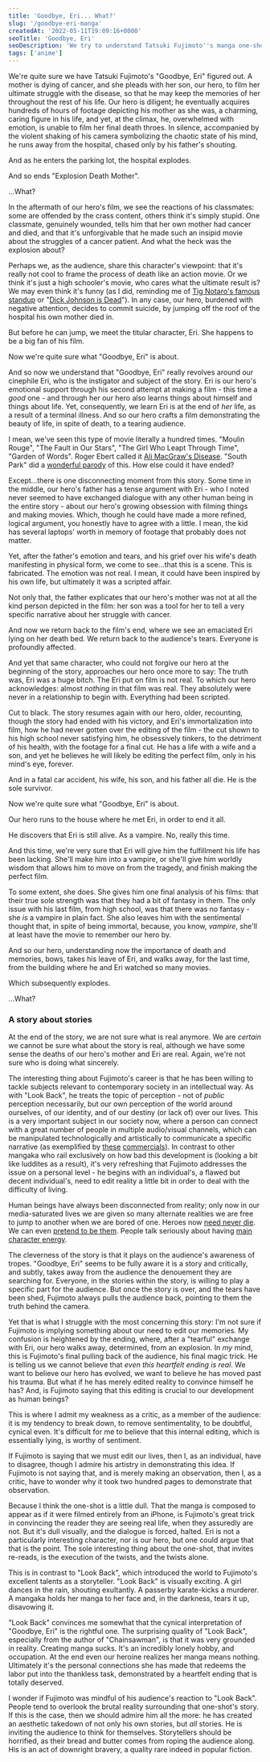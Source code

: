 ```yaml
---
title: 'Goodbye, Eri... What?'
slug: '/goodbye-eri-manga'
createdAt: '2022-05-11T19:09:16+0000'
seoTitle: 'Goodbye, Eri'
seoDescription: 'We try to understand Tatsuki Fujimoto''s manga one-shot "Goodbye, Eri".'
tags: ['anime']
---
```


We're quite sure we have Tatsuki Fujimoto's "Goodbye, Eri" figured out. A mother is dying of cancer, and she pleads with her son, our hero, to film her ultimate struggle with the disease, so that he may keep the memories of her throughout the rest of his life. Our hero is diligent; he eventually acquires hundreds of hours of footage depicting his mother as she was, a charming, caring figure in his life, and yet, at the climax, he, overwhelmed with emotion, is unable to film her final death throes. In silence, accompanied by the violent shaking of his camera symbolizing the chaotic state of his mind, he runs away from the hospital, chased only by his father's shouting.

And as he enters the parking lot, the hospital explodes.

And so ends "Explosion Death Mother".

...What?

In the aftermath of our hero's film, we see the reactions of his classmates: some are offended by the crass content, others think it's simply stupid. One classmate, genuinely wounded, tells him that her own mother had cancer and died, and that it's unforgivable that he made such an insipid movie about the struggles of a cancer patient. And what the heck was the explosion about?

Perhaps we, as the audience, share this character's viewpoint: that it's really not cool to frame the process of death like an action movie. Or we think it's just a high schooler's movie, who cares what the ultimate result is? We may even think it's funny (as I did, reminding me of <a href="https://www.youtube.com/watch?v=oXk1DSbXsZk" target="_blank" rel="noopener noreferrer">Tig Notaro's famous standup</a> or "<a href="https://www.youtube.com/watch?v=wfTmT6C5DnM" target="_blank" rel="noopener noreferrer">Dick Johnson is Dead</a>"). In any case, our hero, burdened with negative attention, decides to commit suicide, by jumping off the roof of the hospital his own mother died in.

But before he can jump, we meet the titular character, Eri. She happens to be a big fan of his film.

Now we're quite sure what "Goodbye, Eri" is about.

And so now we understand that "Goodbye, Eri" really revolves around our cinephile Eri, who is the instigator and subject of the story. Eri is our hero's emotional support through his second attempt at making a film - this time a _good_ one - and through her our hero also learns things about himself and things about life. Yet, consequently, we learn Eri is at the end of _her_ life, as a result of a terminal illness. And so our hero crafts a film demonstrating the beauty of life, in spite of death, to a tearing audience.

I mean, we've seen this type of movie literally a hundred times. "Moulin Rouge", "The Fault in Our Stars", "The Girl Who Leapt Through Time", "Garden of Words". Roger Ebert called it <a href="https://en.wikipedia.org/wiki/Love_Story_(1970_film)#Ali_MacGraw's_%22disease%22" target="_blank" rel="noopener noreferrer">Ali MacGraw's Disease</a>. "South Park" did a <a href="https://www.youtube.com/watch?v=EkJpEXIP6O8" target="_blank" rel="noopener noreferrer">wonderful parody</a> of this. How else could it have ended?

Except...there is one disconnecting moment from this story. Some time in the middle, our hero's father has a tense argument with Eri - who I noted never seemed to have exchanged dialogue with any other human being in the entire story - about our hero's growing obsession with filming things and making movies. Which, though he could have made a more refined, logical argument, you honestly have to agree with a little. I mean, the kid has several laptops' worth in memory of footage that probably does not matter.

Yet, after the father's emotion and tears, and his grief over his wife's death manifesting in physical form, we come to see...that this is a scene. This is fabricated. The emotion was not real. I mean, it could have been inspired by his own life, but ultimately it was a scripted affair.

Not only that, the father explicates that our hero's mother was not at all the kind person depicted in the film: her son was a tool for her to tell a very specific narrative about her struggle with cancer.

And now we return back to the film's end, where we see an emaciated Eri lying on her death bed. We return back to the audience's tears. Everyone is profoundly affected.

And yet that same character, who could not forgive our hero at the beginning of the story, approaches our hero once more to say: The truth was, Eri was a huge bitch. The Eri put on film is not real. To which our hero acknowledges: almost _nothing_ in that film was real. They absolutely were never in a relationship to begin with. Everything had been scripted.

Cut to black. The story resumes again with our hero, older, recounting, though the story had ended with his victory, and Eri's immortalization into film, how he had never gotten over the editing of the film - the cut shown to his high school never satisfying him, he obsessively tinkers, to the detriment of his health, with the footage for a final cut. He has a life with a wife and a son, and yet he believes he will likely be editing the perfect film, only in his mind's eye, forever.

And in a fatal car accident, his wife, his son, and his father all die. He is the sole survivor.

Now we're quite sure what "Goodbye, Eri" is about.

Our hero runs to the house where he met Eri, in order to end it all.

He discovers that Eri is still alive. As a vampire. No, really this time.

And this time, we're very sure that Eri will give him the fulfillment his life has been lacking. She'll make him into a vampire, or she'll give him worldly wisdom that allows him to move on from the tragedy, and finish making the perfect film.

To some extent, she does. She gives him one final analysis of his films: that their true sole strength was that they had a bit of fantasy in them. The only issue with his last film, from high school, was that there was no fantasy - she _is_ a vampire in plain fact. She also leaves him with the sentimental thought that, in spite of being immortal, because, you know, _vampire_, she'll at least have the movie to remember our hero by.

And so our hero, understanding now the importance of death and memories, bows, takes his leave of Eri, and walks away, for the last time, from the building where he and Eri watched so many movies.

Which subsequently explodes.

...What?

### A story about stories

At the end of the story, we are not sure what is real anymore. We are _certain_ we cannot be sure what about the story is real, although we have some sense the deaths of our hero's mother and Eri are real. Again, we're not sure who is doing what sincerely.

The interesting thing about Fujimoto's career is that he has been willing to tackle subjects relevant to contemporary society in an intellectual way. As with "Look Back", he treats the topic of perception - not of _public_ perception necessarily, but our own perception of the world around ourselves, of our identity, and of our destiny (or lack of) over our lives. This is a very important subject in our society now, where a person can connect with a great number of people in multiple audio/visual channels, which can be manipulated technologically and artistically to communicate a specific narrative (as exemplified by <a href="https://www.youtube.com/watch?v=7krmGilR0BE" target="_blank" rel="noopener noreferrer">these</a> <a href="https://www.youtube.com/watch?v=4g7IOJygfr0" target="_blank" rel="noopener noreferrer">commercials</a>). In contrast to other mangaka who rail exclusively on how bad this development is (looking a bit like luddites as a result), it's very refreshing that Fujimoto addresses the issue on a personal level - he begins with an individual's, a flawed but decent individual's, need to edit reality a little bit in order to deal with the difficulty of living.

Human beings have always been disconnected from reality; only now in our media-saturated lives we are given so many alternate realities we are free to jump to another when we are bored of one. Heroes now <a href="https://en.wikipedia.org/wiki/Vision_(Marvel_Cinematic_Universe)#Wanda's_hex_and_resurrection" target="_blank" rel="noopener noreferrer">need never die</a>. We can even <a href="https://en.wikipedia.org/wiki/Cosplay" target="_blank" rel="noopener noreferrer">pretend to be them</a>. People talk seriously about having <a href="https://www.urbandictionary.com/define.php?term=Main%20Character%20Energy" target="_blank" rel="noopener noreferrer">main character energy</a>.

The cleverness of the story is that it plays on the audience's awareness of tropes. "Goodbye, Eri" seems to be fully aware it is a story and critically, and subtly, takes away from the audience the denouement they are searching for. Everyone, in the stories within the story, is willing to play a specific part for the audience. But once the story is over, and the tears have been shed, Fujimoto always pulls the audience back, pointing to them the truth behind the camera.

Yet that is what I struggle with the most concerning this story: I'm not sure if Fujimoto is implying something about our need to edit our memories. My confusion is heightened by the ending, where, after a "tearful" exchange with Eri, our hero walks away, determined, from an explosion. In _my_ mind, this is Fujimoto's final pulling back of the audience, his final magic trick. He is telling us we cannot believe that _even this heartfelt ending is real_. We want to believe our hero has evolved, we want to believe he has moved past his trauma. But what if he has merely edited reality to convince himself he has? And, is Fujimoto saying that this editing is crucial to our development as human beings?

This is where I admit my weakness as a critic, as a member of the audience: it is my tendency to break down, to remove sentimentality, to be doubtful, cynical even. It's difficult for me to believe that this internal editing, which is essentially lying, is worthy of sentiment.

If Fujimoto is saying that we must edit our lives, then I, as an individual, have to disagree, though I admire his artistry in demonstrating this idea. If Fujimoto is not saying that, and is merely making an observation, then I, as a critic, have to wonder why it took two hundred pages to demonstrate that observation.

Because I think the one-shot is a little dull. That the manga is composed to appear as if it were filmed entirely from an iPhone, is Fujimoto's great trick in convincing the reader they are seeing real life, when they assuredly are not. But it's dull visually, and the dialogue is forced, halted. Eri is not a particularly interesting character, nor is our hero, but one could argue that that is the point. The sole interesting thing about the one-shot, that invites re-reads, is the execution of the twists, and the twists alone.

This is in contrast to "Look Back", which introduced the world to Fujimoto's excellent talents as a storyteller. "Look Back" is visually exciting. A girl dances in the rain, shouting exultantly. A passerby karate-kicks a murderer. A mangaka holds her manga to her face and, in the darkness, tears it up, disavowing it.

"Look Back" convinces me somewhat that the cynical interpretation of "Goodbye, Eri" is the rightful one. The surprising quality of "Look Back", especially from the author of "Chainsawman", is that it was very grounded in reality. Creating manga sucks. It's an incredibly lonely hobby, and occupation. At the end even our heroine realizes her manga means nothing. Ultimately it's the personal connections she has made that redeems the labor put into the thankless task, demonstrated by a heartfelt ending that is totally deserved.

I wonder if Fujimoto was mindful of his audience's reaction to "Look Back". People tend to overlook the brutal reality surrounding that one-shot's story. If this is the case, then we should admire him all the more: he has created an aesthetic takedown of not only his own stories, but _all_ stories. He is inviting the audience to think for themselves. Storytellers should be horrified, as their bread and butter comes from roping the audience along. His is an act of downright bravery, a quality rare indeed in popular fiction.
